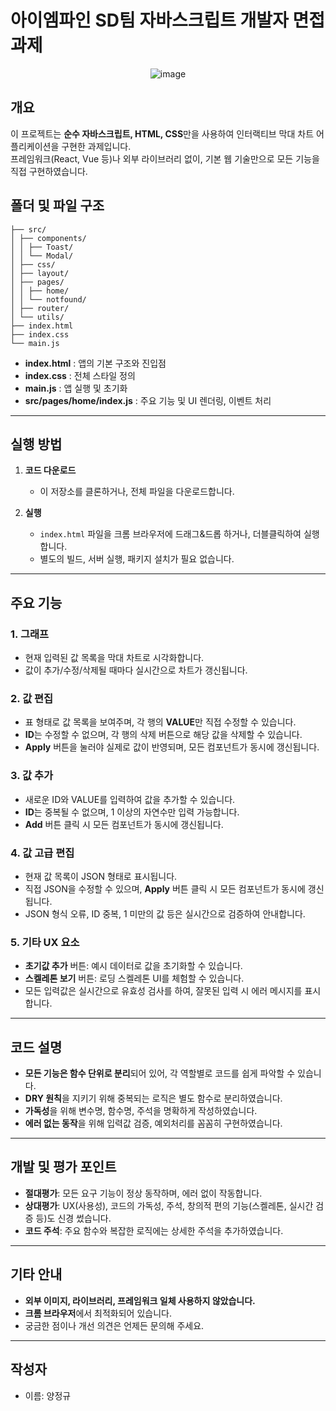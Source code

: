 # 아이엠파인 SD팀 자바스크립트 개발자 면접 과제

<div align="center">

![image](https://github.com/user-attachments/assets/0dbb3e1a-20b9-46fc-9c54-b407e2b9b024)

</div>

## 개요

이 프로젝트는 **순수 자바스크립트, HTML, CSS**만을 사용하여 인터랙티브 막대 차트 어플리케이션을 구현한 과제입니다.  
프레임워크(React, Vue 등)나 외부 라이브러리 없이, 기본 웹 기술만으로 모든 기능을 직접 구현하였습니다.

## 폴더 및 파일 구조
```
├── src/
│ ├── components/
│ │ ├── Toast/
│ │ └── Modal/
│ ├── css/
│ ├── layout/
│ ├── pages/
│ │ ├── home/
│ │ └── notfound/
│ ├── router/
│ └── utils/
├── index.html
├── index.css
└── main.js
```
- **index.html** : 앱의 기본 구조와 진입점
- **index.css** : 전체 스타일 정의
- **main.js** : 앱 실행 및 초기화
- **src/pages/home/index.js** : 주요 기능 및 UI 렌더링, 이벤트 처리

---

## 실행 방법

1. **코드 다운로드**

   - 이 저장소를 클론하거나, 전체 파일을 다운로드합니다.

2. **실행**
   - `index.html` 파일을 크롬 브라우저에 드래그&드롭 하거나, 더블클릭하여 실행합니다.
   - 별도의 빌드, 서버 실행, 패키지 설치가 필요 없습니다.

---

## 주요 기능

### 1. 그래프

- 현재 입력된 값 목록을 막대 차트로 시각화합니다.
- 값이 추가/수정/삭제될 때마다 실시간으로 차트가 갱신됩니다.

### 2. 값 편집

- 표 형태로 값 목록을 보여주며, 각 행의 **VALUE**만 직접 수정할 수 있습니다.
- **ID**는 수정할 수 없으며, 각 행의 삭제 버튼으로 해당 값을 삭제할 수 있습니다.
- **Apply** 버튼을 눌러야 실제로 값이 반영되며, 모든 컴포넌트가 동시에 갱신됩니다.

### 3. 값 추가

- 새로운 ID와 VALUE를 입력하여 값을 추가할 수 있습니다.
- **ID**는 중복될 수 없으며, 1 이상의 자연수만 입력 가능합니다.
- **Add** 버튼 클릭 시 모든 컴포넌트가 동시에 갱신됩니다.

### 4. 값 고급 편집

- 현재 값 목록이 JSON 형태로 표시됩니다.
- 직접 JSON을 수정할 수 있으며, **Apply** 버튼 클릭 시 모든 컴포넌트가 동시에 갱신됩니다.
- JSON 형식 오류, ID 중복, 1 미만의 값 등은 실시간으로 검증하여 안내합니다.

### 5. 기타 UX 요소

- **초기값 추가** 버튼: 예시 데이터로 값을 초기화할 수 있습니다.
- **스켈레톤 보기** 버튼: 로딩 스켈레톤 UI를 체험할 수 있습니다.
- 모든 입력값은 실시간으로 유효성 검사를 하여, 잘못된 입력 시 에러 메시지를 표시합니다.

---

## 코드 설명

- **모든 기능은 함수 단위로 분리**되어 있어, 각 역할별로 코드를 쉽게 파악할 수 있습니다.
- **DRY 원칙**을 지키기 위해 중복되는 로직은 별도 함수로 분리하였습니다.
- **가독성**을 위해 변수명, 함수명, 주석을 명확하게 작성하였습니다.
- **에러 없는 동작**을 위해 입력값 검증, 예외처리를 꼼꼼히 구현하였습니다.

---

## 개발 및 평가 포인트

- **절대평가**: 모든 요구 기능이 정상 동작하며, 에러 없이 작동합니다.
- **상대평가**: UX(사용성), 코드의 가독성, 주석, 창의적 편의 기능(스켈레톤, 실시간 검증 등)도 신경 썼습니다.
- **코드 주석**: 주요 함수와 복잡한 로직에는 상세한 주석을 추가하였습니다.

---

## 기타 안내

- **외부 이미지, 라이브러리, 프레임워크 일체 사용하지 않았습니다.**
- **크롬 브라우저**에서 최적화되어 있습니다.
- 궁금한 점이나 개선 의견은 언제든 문의해 주세요.

---

## 작성자

- 이름: 양정규
```
